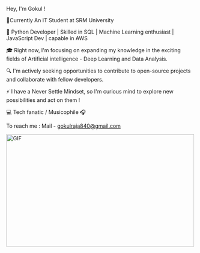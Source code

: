 Hey, I'm Gokul ! 

📍Currently An IT Student at SRM University

🚀 Python Developer | Skilled in SQL | Machine Learning enthusiast | JavaScript Dev | capable in AWS 

🎓 Right now, I'm focusing on expanding my knowledge in the exciting fields of Artificial intelligence - Deep Learning and Data Analysis.

🔍 I'm actively seeking opportunities to contribute to open-source projects and collaborate with fellow developers.

⚡ I have a Never Settle Mindset, so I'm curious mind to explore new possibilities and act on them !

💻 Tech fanatic / Musicophile 🎧

To reach me : Mail - gokulraja840@gmail.com

  <img align="center" alt="GIF" src="https://github.com/Gokul-Raja84/Gokul-Raja84/blob/main/dev%20code.gif?raw=true" width="500" height="300" />
